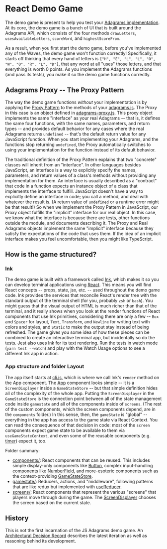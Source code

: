 # React Demo Game

The demo game is present to help you test your [Adagrams implementation](../adagrams.js). At its core, the demo game is a bunch of UI that is built around the Adagrams API, which consists of the four methods `drawLetters`, `usesAvailableLetters`, `scoreWord`, and `highestScoreFrom`.

As a result, when you first start the demo game, before you've implemented any of the Waves, the demo game won't function correctly! Specifically, it starts off thinking that every hand of letters is `["H", "E", "L", "L", "O", "W", "O", "R", "L", "D"]`, that any word at all "uses" those letters, and that everything is worth 0 points. As you implement the Adagrams functions (and pass its tests), you make it so the demo game functions correctly.

## Adagrams Proxy -- The Proxy Pattern

The way the demo game functions *without* your implementation is by applying the [Proxy Pattern](https://en.wikipedia.org/wiki/Proxy_pattern) to the methods of your [adagrams.js](../adagrams.js). The Proxy in this case is an object defined in [adagrams-proxy.js](./adagrams-proxy.js). This proxy object implements the same "interface" as your real Adagrams -- that is, it defines the same four functions, with the same names, parameters, and return types -- and provides default behavior for any cases where the real Adagrams returns `undefined` -- that's the default return value for any JavaScript function. When you start implementing your Adagrams, and the functions stop returning `undefined`, the Proxy automatically switches to using your implementation for the function instead of its default behavior.

The traditional definition of the Proxy Pattern explains that two "concrete" classes will inherit from an "interface". In other languages besides JavaScript, an interface is a way to explicitly specify the names, parameters, and return values of a class's methods without providing any implementation for them. An interface is usually described as a "contract" that code in a function expects an instance object of a class that implements the interface to fulfill. JavaScript doesn't have a way to explicitly define an interface in code; you call a method, and deal with whatever the result is. (A return value of `undefined` or a runtime error might be that result!) So when we implement the Proxy Pattern in JavaScript, our Proxy object fulfills the "implicit" interface for our real object. In this case, we know what the interface is because there are tests, other functions outside the module, and documents describing it. The Proxy and Real Adagrams objects implement the same "implicit" interface because they satisfy the expectations of the code that uses them. If the idea of an implicit interface makes you feel uncomfortable, then you might like TypeScript.

## How is the game structured?
### Ink
The demo game is built with a framework called [Ink](https://github.com/vadimdemedes/ink#readme), which makes it so you can develop terminal applications using [React](https://reactjs.org/). This means you will find React concepts -- props, state, jsx, etc. -- used throughout the demo game code. Ink provides the services that reconcile React's render tree with the standard output of the terminal shell (for you, probably `zsh` or `bash`). You might guess that the visual output of HTML is much richer than that of the terminal, and it really shows when you look at the render functions of React components that use Ink primitives, considering there are only a few -- `Box` and `Spacer` for layout, `Text`, `Transform`, and `Newline` for writing text with colors and styles, and `Static` to make the output stay instead of being refreshed. The game gives you some idea of how these pieces can be combined to create an interactive terminal app, but incidentally so do the tests. Jest also uses Ink for its text rendering. Run the tests in watch mode (`yarn test --watch`) and play with the Watch Usage options to see a different Ink app in action.

### App structure and folder Layout
The app itself starts at [cli.js](./cli.js), which is where we call Ink's `render` method on the App component. The [App](./app.js) component looks simple -- it is a `ScreenDisplayer` inside a `GameStateStore` -- but that simple definition hides all of the complexity of the whole app. Putting the `ScreenDisplayer` in the `GameStateStore` is the connection point between all of the state management code inside `gamestate` and all of the components inside of `screens`. (The rest of the custom components, which the screen components depend, are in the `components` folder.) In this sense, then, the `gameState` is "global" -- everything in the app has access to the game state via React Context. You can read the consequence of that decision in code: most of the `screen` components expect game state to be available to them via `useGameStateContext`, and even some of the reusable components (e.g. [timer](./components/timer.js)) expect it, too.

Folder summary:
- [components/](./components/): React components that can be reused. This includes simple display-only components like [Button](./components/button.js), complex input-handling components like [NumberField](./components/number-field.js), and more-esoteric components such as the context-providing [GameStateStore](./components/gamestate-context.js).
- [gamestate/](./gamestate/): Reducers, actions, and "middleware", following patterns that are like redux but implemented with [useReducer](https://reactjs.org/docs/hooks-reference.html#usereducer).
- [screens/](./screens/): React components that represent the various "screens" that players move through during the game. The [ScreenDisplayer](./screens/index.js) chooses the screen based on the current state.

## History
This is not the first incarnation of the JS Adagrams demo game. An [Architectural Decision Record](./docs/adr.md) describes the latest iteration as well as reasoning behind its development.